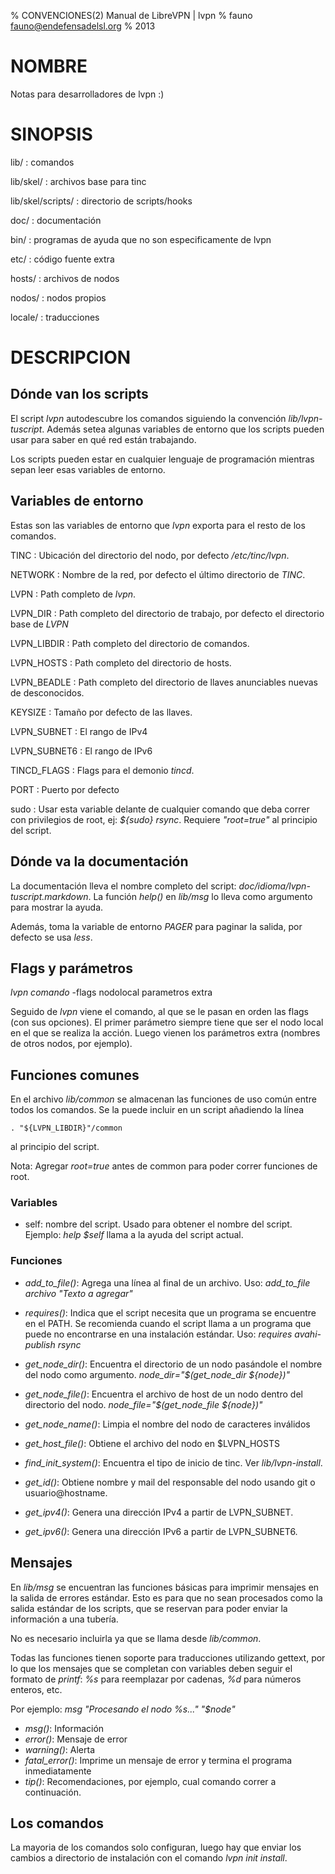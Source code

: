 % CONVENCIONES(2) Manual de LibreVPN | lvpn
% fauno <fauno@endefensadelsl.org>
% 2013

# NOMBRE

Notas para desarrolladores de lvpn :)


# SINOPSIS

lib/
:    comandos

lib/skel/
:    archivos base para tinc

lib/skel/scripts/
:    directorio de scripts/hooks

doc/
:    documentación

bin/
:    programas de ayuda que no son especificamente de lvpn

etc/
:    código fuente extra

hosts/
:    archivos de nodos

nodos/
:    nodos propios

locale/
:    traducciones


# DESCRIPCION

## Dónde van los scripts

El script _lvpn_ autodescubre los comandos siguiendo la convención
_lib/lvpn-tuscript_.  Además setea algunas variables de entorno que los
scripts pueden usar para saber en qué red están trabajando.

Los scripts pueden estar en cualquier lenguaje de programación mientras
sepan leer esas variables de entorno.


## Variables de entorno

Estas son las variables de entorno que _lvpn_ exporta para el resto de los
comandos.

TINC
:    Ubicación del directorio del nodo, por defecto _/etc/tinc/lvpn_.

NETWORK
:    Nombre de la red, por defecto el último directorio de _TINC_.

LVPN
:    Path completo de _lvpn_.

LVPN\_DIR
:    Path completo del directorio de trabajo, por defecto el directorio
     base de _LVPN_

LVPN\_LIBDIR
:    Path completo del directorio de comandos.

LVPN\_HOSTS
:    Path completo del directorio de hosts.

LVPN\_BEADLE
:    Path completo del directorio de llaves anunciables nuevas de desconocidos.

KEYSIZE
:    Tamaño por defecto de las llaves.

LVPN\_SUBNET
:    El rango de IPv4

LVPN\_SUBNET6
:    El rango de IPv6

TINCD\_FLAGS
:    Flags para el demonio _tincd_.

PORT
:    Puerto por defecto

sudo
:    Usar esta variable delante de cualquier comando que deba correr con
     privilegios de root, ej: _${sudo} rsync_.  Requiere _"root=true"_ al
     principio del script.


## Dónde va la documentación

La documentación lleva el nombre completo del script:
_doc/idioma/lvpn-tuscript.markdown_.  La función _help()_ en _lib/msg_
lo lleva como argumento para mostrar la ayuda.

Además, toma la variable de entorno _PAGER_ para paginar la salida, por
defecto se usa _less_.


## Flags y parámetros

_lvpn comando_ -flags nodolocal parametros extra

Seguido de _lvpn_ viene el comando, al que se le pasan en orden las flags (con
sus opciones).  El primer parámetro siempre tiene que ser el nodo local en el
que se realiza la acción.  Luego vienen los parámetros extra (nombres de otros
nodos, por ejemplo).

## Funciones comunes

En el archivo _lib/common_ se almacenan las funciones de uso común entre todos
los comandos.  Se la puede incluir en un script añadiendo la línea

    . "${LVPN_LIBDIR}"/common

al principio del script.

Nota: Agregar _root=true_ antes de common para poder correr funciones de
root.

### Variables

* self: nombre del script. Usado para obtener el nombre del script. Ejemplo:
  _help $self_ llama a la ayuda del script actual.

### Funciones

* _add\_to\_file()_: Agrega una línea al final de un archivo. Uso:
  _add\_to\_file archivo "Texto a agregar"_

* _requires()_: Indica que el script necesita que un programa se encuentre en el
  PATH.  Se recomienda cuando el script llama a un programa que puede no
  encontrarse en una instalación estándar.  Uso: _requires avahi-publish rsync_

* _get\_node\_dir()_: Encuentra el directorio de un nodo pasándole el nombre del
  nodo como argumento.  _node\_dir="$(get\_node\_dir ${node})"_

* _get\_node\_file()_: Encuentra el archivo de host de un nodo dentro del
  directorio del nodo.  _node\_file="$(get\_node\_file ${node})"_

* _get\_node\_name()_: Limpia el nombre del nodo de caracteres inválidos

* _get\_host\_file()_: Obtiene el archivo del nodo en $LVPN\_HOSTS

* _find\_init\_system()_: Encuentra el tipo de inicio de tinc.  Ver
  _lib/lvpn-install_.

* _get\_id()_: Obtiene nombre y mail del responsable del nodo usando git o
  usuario@hostname.

* _get\_ipv4()_: Genera una dirección IPv4 a partir de LVPN_SUBNET.

* _get\_ipv6()_: Genera una dirección IPv6 a partir de LVPN_SUBNET6.


## Mensajes

En _lib/msg_ se encuentran las funciones básicas para imprimir mensajes en la
salida de errores estándar.  Esto es para que no sean procesados como la salida
estándar de los scripts, que se reservan para poder enviar la información a una
tubería.

No es necesario incluirla ya que se llama desde _lib/common_.

Todas las funciones tienen soporte para traducciones utilizando gettext, por lo
que los mensajes que se completan con variables deben seguir el formato de
_printf_: _%s_ para reemplazar por cadenas, _%d_ para números enteros, etc.

Por ejemplo: _msg "Procesando el nodo %s..." "$node"_

* _msg()_: Información
* _error()_: Mensaje de error
* _warning()_: Alerta
* _fatal\_error()_: Imprime un mensaje de error y termina el programa
  inmediatamente
* _tip()_: Recomendaciones, por ejemplo, cual comando correr a continuación.


## Los comandos

La mayoria de los comandos solo configuran, luego hay que enviar los cambios a
directorio de instalación con el comando _lvpn init install_.
